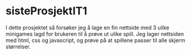# sisteProsjektIT1
 
I dette prosjektet så forsøker jeg å lage en fin nettside med 3 ulike minigames lagd for brukeren til å prøve ut ulike spill. Jeg lager nettsiden med html, css og javascript, og prøve på at spillene passer til alle skjerm størrelser.
